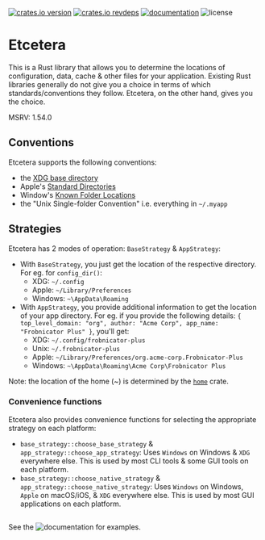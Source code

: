 [![crates.io version](https://img.shields.io/crates/v/etcetera?style=for-the-badge)](https://crates.io/crates/etcetera)
[![crates.io revdeps](https://img.shields.io/crates/d/etcetera?style=for-the-badge)](https://crates.io/crates/etcetera/reverse_dependencies)
[![documentation](https://img.shields.io/docsrs/etcetera?style=for-the-badge)](https://docs.rs/etcetera)
![license](https://img.shields.io/crates/l/etcetera?style=for-the-badge)

# Etcetera

This is a Rust library that allows you to determine the locations of configuration, data, cache & other files for your application.
Existing Rust libraries generally do not give you a choice in terms of which standards/conventions they follow.
Etcetera, on the other hand, gives you the choice.

MSRV: 1.54.0

## Conventions
Etcetera supports the following conventions:
- the [XDG base directory](https://standards.freedesktop.org/basedir-spec/basedir-spec-latest.html)
- Apple's [Standard Directories](https://developer.apple.com/library/content/documentation/FileManagement/Conceptual/FileSystemProgrammingGuide/FileSystemOverview/FileSystemOverview.html)
- Window's [Known Folder Locations](https://docs.microsoft.com/en-us/windows/win32/shell/knownfolderid)
- the "Unix Single-folder Convention" i.e. everything in `~/.myapp`

## Strategies
Etcetera has 2 modes of operation: `BaseStrategy` & `AppStrategy`:
- With `BaseStrategy`, you just get the location of the respective directory. For eg. for `config_dir()`:
  - XDG: `~/.config`
  - Apple: `~/Library/Preferences`
  - Windows: `~\AppData\Roaming`
- With `AppStrategy`, you provide additional information to get the location of your app directory.
  For eg. if you provide the following details: `{ top_level_domain: "org", author: "Acme Corp", app_name: "Frobnicator Plus" }`, you'll get:
  - XDG: `~/.config/frobnicator-plus`
  - Unix: `~/.frobnicator-plus`
  - Apple: `~/Library/Preferences/org.acme-corp.Frobnicator-Plus`
  - Windows: `~\AppData\Roaming\Acme Corp\Frobnicator Plus`

Note: the location of the home (~) is determined by the [`home`](https://docs.rs/home/0.5.4/home/fn.home_dir.html) crate.

### Convenience functions
Etcetera also provides convenience functions for selecting the appropriate strategy on each platform:
- `base_strategy::choose_base_strategy` & `app_strategy::choose_app_strategy`: Uses `Windows` on Windows & `XDG` everywhere else.
  This is used by most CLI tools & some GUI tools on each platform.
- `base_strategy::choose_native_strategy` & `app_strategy::choose_native_strategy`: Uses `Windows` on Windows, `Apple` on macOS/iOS, & `XDG` everywhere else.
  This is used by most GUI applications on each platform.

##
See the ![documentation](https://docs.rs/etcetera) for examples.
